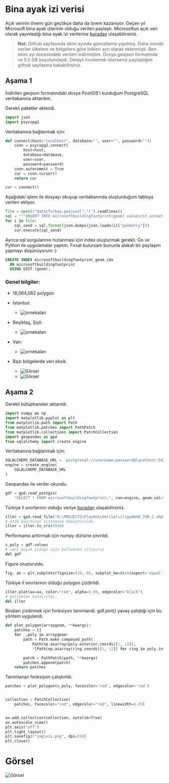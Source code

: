 # Bina ayak izi verisi

Açık verinin önemi gün geçtikçe daha da önem kazanıyor. Geçen yıl Microsoft bina ayak izlerinin olduğu verileri paylaştı.
Microsoftun açık veri olarak yayınladığı bina ayak izi verilerine [buradan](https://github.com/microsoft/GlobalMLBuildingFootprints) ulaşabilirsiniz. 

>  **Not:** Github sayfasında ekim ayında güncelleme yapılmış. Daha önceki veriler ülkelere ve bölgelere göre linkleri ayrı olarak eklenmişti. Ben ekim ayı öncesindeki verileri indirmiştim. Dosya geojson formatında ve 5.5 GB boyutundaydı. Detaylı incelemek isterseniz paylaştığım github sayfasına bakabilirsiniz.


## Aşama 1
İndirilen geojson formatındaki dosya PostGIS'i kurduğum PostgreSQL veritabanına aktardım. 

Gerekli paketler eklendi.

```python
import json
import psycopg2
```

Veritabanına bağlanmak için:

```python
def connect(host="localhost", database="", user="", password=""):
    conn = psycopg2.connect(
        host=host,
        database=database,
        user=user,
        password=password)
    conn.autocommit = True
    cur = conn.cursor()
    return cur

cur = connect()
```
Aşağıdaki işlem ile dosyayı okuyup veritabanında oluşturduğum tabloya verileri ekliyor.
```python
file = open(r"data\Turkey.geojsonl","r").readlines()
sql = """INSERT INTO microsoftbuildingfootprint(geom) values(st_astext(ST_GeomFromGeoJSON('{}')))"""
for i in file:
    sql_send = sql.format(json.dumps(json.loads(i)["geometry"]))
    cur.execute(sql_send)
```

Ayrıca sql sorgularının hızlanmasi için index oluşturmak gerekli. Go ve Python ile uygulamalar yaptım. Fırsat bulursam bununla alakalı bir paylaşım yapmayı düşünüyorum :) 
```sql
CREATE INDEX microsoftbuildingfootprint_geom_idx
  ON microsoftbuildingfootprint
  USING GIST (geom);
```

### **Genel bilgiler:**
- 18,064,082 polygon 

- İstanbul:
    - ![ornekalan](img\istanbul.JPG)

- Beşiktaş, Şişli:
    - ![ornekalan](img\ornekpolygon.JPG)
- Van:
    - ![ornekalan](img\van.JPG)
- Bazı bölgelerde veri eksik.
    - ![Görsel](img\eksik1.JPG)
    - ![Görsel](img\eksik2.JPG)


## Aşama 2


Gerekli kütüphaneler aktarıldı.

```python
import numpy as np
import matplotlib.pyplot as plt
from matplotlib.path import Path
from matplotlib.patches import PathPatch
from matplotlib.collections import PatchCollection
import geopandas as gpd
from sqlalchemy import create_engine
```
Veritabanına bağlanmak için:
```python
SQLALCHEMY_DATABASE_URL = 'postgresql://username:password@localhost:5432/database'
engine = create_engine(
    SQLALCHEMY_DATABASE_URL
)
``` 

Geopandas ile veriler okundu. 
```python 
gdf = gpd.read_postgis(
    "SELECT * FROM microsoftbuildingfootprint;", con=engine, geom_col="geom")
```

Türkiye il sınırlarının olduğu veriye [buradan](https://gadm.org/download_country.html) ulaşabilirsiniz.

```python 
iller = gpd.read_file("D:\PROJECTS\PlanAskiVeriler\il\gadm40_TUR_1.shp")
# 4326 koordinat sistemine dönüştürüldü.
iller = iller.to_crs(4326)
```
Performansı arttırmak için numpy dizisine çevrildi.

```python
s_poly = gdf.values
# veri büyük olduğu için bellekten siliyoruz
del gdf
```
Figure oluşturuldu.

```python
fig, ax = plt.subplots(figsize=(16, 9), subplot_kw=dict(aspect='equal'))

```
Türkiye il sınırlarının olduğu polygon çizdirildi.
```python
iller.plot(ax=ax, color="red", alpha=0.08, edgecolor="black")
# bellekten kaldırıldı.
del iller
```
Binaları çizdirmek için fonksiyon tanımlandı. gdf.plot() yavaş çalıştığı için bu yöntem uygulandı.


```python
def plot_polygon(arraygeom, **kwargs):
    patches = []
    for _,poly in arraygeom:
        path = Path.make_compound_path(
            Path(np.asarray(poly.exterior.coords)[:, :2]),
            *[Path(np.asarray(ring.coords)[:, :2]) for ring in poly.interiors])

        patch = PathPatch(path, **kwargs)
        patches.append(patch)
    return patches
```


Tanımlanan fonksiyon çalıştırıldı. 

```python
patches = plot_polygon(s_poly, facecolor='red', edgecolor='red')


collection = PatchCollection(
    patches, facecolor="red", edgecolor="red", linewidth=0.05)


ax.add_collection(collection, autolim=True)
ax.autoscale_view()
plt.axis("off")
plt.tight_layout()
plt.savefig(r"img\vis.png", dpi=150)
plt.close()
```

# Görsel



![Görsel](img\vis.png)